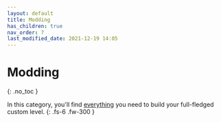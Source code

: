 ```yaml
---
layout: default
title: Modding
has_children: true
nav_order: 7
last_modified_date: 2021-12-19 14:05
---
```


# Modding
{: .no_toc }

In this category, you'll find <u>everything</u> you need to build your full-fledged custom level.<!-- more -->
{: .fs-6 .fw-300 }
